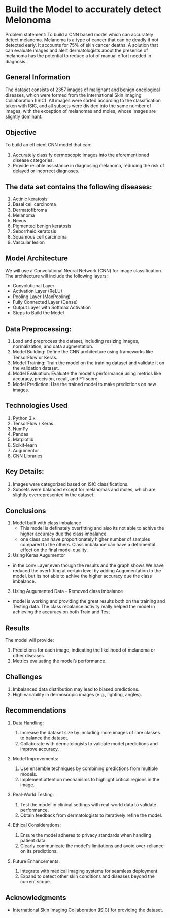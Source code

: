 # Build the Model to accurately detect Melonoma 
Problem statement: 
To build a CNN based model which can accurately detect melanoma. Melanoma is a type of cancer that can be deadly if not detected early. It accounts for 75% of skin cancer deaths. A solution that can evaluate images and alert dermatologists about the presence of melanoma has the potential to reduce a lot of manual effort needed in diagnosis.

## General Information
The dataset consists of 2357 images of malignant and benign oncological diseases, which were formed from the International Skin Imaging Collaboration (ISIC). All images were sorted according to the classification taken with ISIC, and all subsets were divided into the same number of images, with the exception of melanomas and moles, whose images are slightly dominant.

## Objective
To build an efficient CNN model that can:
1. Accurately classify dermoscopic images into the aforementioned disease categories.
2. Provide reliable assistance in diagnosing melanoma, reducing the risk of delayed or incorrect diagnoses.

## The data set contains the following diseases:
1. Actinic keratosis
2. Basal cell carcinoma
3. Dermatofibroma
4. Melanoma
5. Nevus
6. Pigmented benign keratosis
7. Seborrheic keratosis
8. Squamous cell carcinoma
9. Vascular lesion

## Model Architecture
  We will use a Convolutional Neural Network (CNN) for image classification. The architecture will include the following layers:
* Convolutional Layer
* Activation Layer (ReLU)
* Pooling Layer (MaxPooling)
* Fully Connected Layer (Dense)
* Output Layer with Softmax Activation
* Steps to Build the Model

## Data Preprocessing:
1. Load and preprocess the dataset, including resizing images, normalization, and data augmentation.
2. Model Building: Define the CNN architecture using frameworks like TensorFlow or Keras.
3. Model Training: Train the model on the training dataset and validate it on the validation dataset.
4. Model Evaluation: Evaluate the model's performance using metrics like accuracy, precision, recall, and F1-score.
5. Model Prediction: Use the trained model to make predictions on new images.

## Technologies Used
1. Python 3.x
2. TensorFlow / Keras
3. NumPy
4. Pandas
5. Matplotlib
6. Scikit-learn
7. Augumentor 
8. CNN Libraries

## Key Details:
1. Images were categorized based on ISIC classifications.
2. Subsets were balanced except for melanomas and moles, which are slightly overrepresented in the dataset.

## Conclusions
1. Model built with class imbalance
   - This model is definately overfitting and also its not able to achive the higher accuracy due the class imbalance.
   - one class can have proportionately higher number of samples compared to the others. Class imbalance can have a detrimental effect on the final model quality.
2. Using Keras Augumentor  
  - in the conv Layer,even though the results  and the graph shows We have reduced the overfitting at certain level by adding Augumentation to the model,
    but its not able to achive the higher accuracy due the class imbalance.
3. Using Augumented Data - Removed class imbalance
  - model is working and providing the great results both on the training and Testing data. The class rebalance activity really helped the model in achieving the accuracy on both Train and Test

## Results
The model will provide:
1. Predictions for each image, indicating the likelihood of melanoma or other diseases.
2. Metrics evaluating the model’s performance.

## Challenges
1. Imbalanced data distribution may lead to biased predictions.
2. High variability in dermoscopic images (e.g., lighting, angles).

## Recommendations

1. Data Handling:

    1. Increase the dataset size by including more images of rare classes to balance the dataset.
    2. Collaborate with dermatologists to validate model predictions and improve accuracy.

2. Model Improvements:

   1. Use ensemble techniques by combining predictions from multiple models.
   2. Implement attention mechanisms to highlight critical regions in the image.

3. Real-World Testing:

   1. Test the model in clinical settings with real-world data to validate performance.
   2. Obtain feedback from dermatologists to iteratively refine the model.

4. Ethical Considerations:

   1. Ensure the model adheres to privacy standards when handling patient data.
   2. Clearly communicate the model's limitations and avoid over-reliance on its predictions.

5. Future Enhancements:

   1. Integrate with medical imaging systems for seamless deployment.
   2. Expand to detect other skin conditions and diseases beyond the current scope.

## Acknowledgments
- International Skin Imaging Collaboration (ISIC) for providing the dataset.


